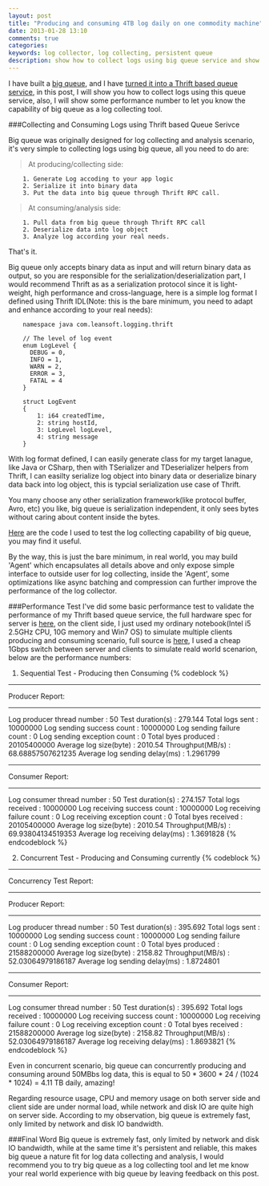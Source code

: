 ```yaml
---
layout: post
title: "Producing and consuming 4TB log daily on one commodity machine"
date: 2013-01-28 13:10
comments: true
categories: 
keywords: log collector, log collecting, persistent queue
description: show how to collect logs using big queue service and show performance test numbers.
---
```


I have built a [big queue](https://github.com/bulldog2011/bigqueue), and I have [turned it into a Thrift based queue service](http://bulldog2011.github.com/blog/2013/01/27/thrift-queue/), in this post, I will show you how to collect logs using this queue service, also, I will show some performance number to let you know the capability of big queue as a log collecting tool.

###Collecting and Consuming Logs using Thrift based Queue Serivce

Big queue was originally designed for log collecting and analysis scenario, it's very simple to collecting logs using big queue, all you need to do are:  

<!--more-->

>At producing/collecting side:  
	
		1. Generate Log accoding to your app logic  
		2. Serialize it into binary data  
        3. Put the data into big queue through Thrift RPC call. 

>At consuming/analysis side:  
	
		1. Pull data from big queue through Thrift RPC call  
        2. Deserialize data into log object  
        3. Analyze log according your real needs.

That's it.

Big queue only accepts binary data as input and will return binary data as output, so you are responsible for the serialization/deserialization part, I would recommend Thrift as as a serialization protocol since it is light-weight, high performance and cross-language, here is a simple log format I defined using Thrift IDL(Note: this is the bare minimum, you need to adapt and enhance according to your real needs):

		namespace java com.leansoft.logging.thrift
		
		// The level of log event
		enum LogLevel {
		  DEBUG = 0,
		  INFO = 1,
		  WARN = 2,
		  ERROR = 3,
		  FATAL = 4
		}
		
		struct LogEvent
		{
		    1: i64 createdTime,
		    2: string hostId,
		    3: LogLevel logLevel,
		    4: string message
		}


With log format defined, I can easily generate class for my target lanague, like Java or CSharp, then with TSerializer and TDeserializer helpers from Thrift, I can easilty serialize log object into binary data or deserialize binary data back into log object, this is typcial serialization use case of Thrift.

You many choose any other serialization framework(like protocol buffer, Avro, etc) you like, big queue is serialization independent, it only sees bytes without caring about content inside the bytes.

[Here](https://github.com/bulldog2011/bigqueue/tree/master/samples/thriftqueue/src/com/leansoft/thriftqueue/load) are the code I used to test the log collecting capability of big queue, you may find it useful.

By the way, this is just the bare minimum, in real world, you may build 'Agent' which encapsulates all details above and only expose simple interface to outside user for log collecting, inside the 'Agent', some optimizations like async batching and compression can further improve the performance of the log collector.

###Performance Test
I've did some basic performance test to validate the performance of my Thrift based queue service, the full hardware spec for server is [here](http://bulldog2011.github.com/lab/), on the client side, I just used my ordinary notebook(Intel i5 2.5GHz CPU, 10G memory and Win7 OS) to simulate multiple clients producing and consuming scenario, full source is [here](https://github.com/bulldog2011/bigqueue/tree/master/samples/thriftqueue/src/com/leansoft/thriftqueue/load), I used a cheap 1Gbps switch between server and clients to simulate reald world scenarion, below are the performance numbers:

1. Sequential Test - Producing then Consuming
{% codeblock %}
*******************************************************
Producer Report:
*******************************************************
Log producer thread number : 50
Test duration(s) : 279.144
Total logs sent : 10000000
Log sending success count : 10000000
Log sending failure count : 0
Log sending exception count : 0
Total byes produced : 20105400000
Average log size(byte) : 2010.54
Throughput(MB/s) : 68.68857507621235
Average log sending delay(ms) : 1.2961799

*******************************************************
Consumer Report:
*******************************************************
Log consumer thread number : 50
Test duration(s) : 274.157
Total logs received : 10000000
Log receiving success count : 10000000
Log receiving failure count : 0
Log receiving exception count : 0
Total byes received : 20105400000
Average log size(byte) : 2010.54
Throughput(MB/s) : 69.93804134519353
Average log receiving delay(ms) : 1.3691828
{% endcodeblock %}

2. Concurrent Test - Producing and Consuming currently
{% codeblock %}
*******************************************************
Concurrency Test Report:
*******************************************************
Producer Report:
*******************************************************
Log producer thread number : 50
Test duration(s) : 395.692
Total logs sent : 10000000
Log sending success count : 10000000
Log sending failure count : 0
Log sending exception count : 0
Total byes produced : 21588200000
Average log size(byte) : 2158.82
Throughput(MB/s) : 52.03064979186187
Average log sending delay(ms) : 1.8724801

*******************************************************
Consumer Report:
*******************************************************
Log consumer thread number : 50
Test duration(s) : 395.692
Total logs received : 10000000
Log receiving success count : 10000000
Log receiving failure count : 0
Log receiving exception count : 0
Total byes received : 21588200000
Average log size(byte) : 2158.82
Throughput(MB/s) : 52.03064979186187
Average log receiving delay(ms) : 1.8693821
{% endcodeblock %}

Even in concurrent scenario, big queue can concurrently producing and consuming around 50MBbs log data, this is equal to 50 * 3600 * 24 / (1024 * 1024) = 4.11 TB daily, amazing!

Regarding resource usage, CPU and memory usage on both server side and client side are under normal load, while network and disk IO are quite high on server side.
According to my observation, big queue is extremely fast, only limited by network and disk IO bandwidth.


###Final Word
Big queue is extremely fast, only limited by network and disk IO bandwidth, while at the same time it's persistent and reliable, this makes big queue a nature fit for log data collecting and analysis, I would recommend you to try big queue as a log collecting tool and let me know your real world experience with big queue by leaving feedback on this post.

